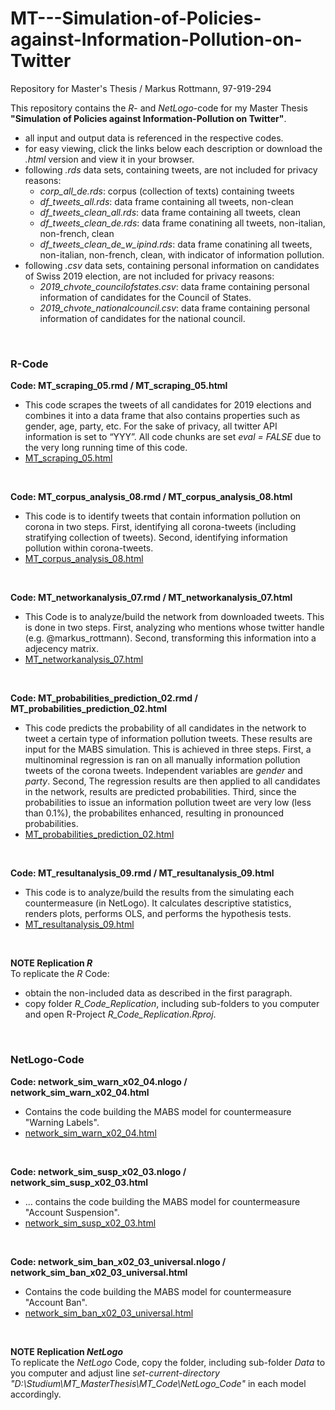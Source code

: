# MT---Simulation-of-Policies-against-Information-Pollution-on-Twitter
Repository for Master's Thesis / Markus Rottmann, 97-919-294

This repository contains the _R_- and _NetLogo_-code for my Master Thesis **"Simulation of Policies against Information-Pollution on Twitter"**.
+ all input and output data is referenced in the respective codes. 
+ for easy viewing, click the links below each description or download the _.html_ version and view it in your browser.
+ following _.rds_ data sets, containing tweets, are not included for privacy reasons:
  - _corp_all_de.rds_: corpus (collection of texts) containing tweets
  - _df_tweets_all.rds_: data frame containing all tweets, non-clean
  - _df_tweets_clean_all.rds_: data frame containing all tweets, clean
  - _df_tweets_clean_de.rds_: data frame conatining all tweets, non-italian, non-french, clean
  - _df_tweets_clean_de_w_ipind.rds_: data frame conatining all tweets, non-italian, non-french, clean, with indicator of information pollution. 
+ following _.csv_ data sets, containing personal information on candidates of Swiss 2019 election, are not included for privacy reasons:
  - _2019_chvote_councilofstates.csv_: data frame containing personal information of candidates for the Council of States.
  - _2019_chvote_nationalcouncil.csv_:  data frame containing personal information of candidates for the national council.

&nbsp;

### R-Code
**Code: MT_scraping_05.rmd / MT_scraping_05.html**
+ This code scrapes the tweets of all candidates for 2019 elections and combines it into a data frame that also contains properties such as gender, age, party, etc. For the sake of privacy, all twitter API information is set to “YYY”. All code chunks are set _eval = FALSE_ due to the very long running time of this code.
+ [MT_scraping_05.html](https://htmlpreview.github.io/?https://github.com/blueapu/MT---Simulation-of-Policies-against-Information-Pollution-on-Twitter/blob/main/R_Code_Replication/MT_scraping_05.html)

&nbsp;

**Code: MT_corpus_analysis_08.rmd / MT_corpus_analysis_08.html**
+ This code is to identify tweets that contain information pollution on corona in two steps. First, identifying all corona-tweets (including stratifying collection of tweets). Second, identifying information pollution within corona-tweets.
+ [MT_corpus_analysis_08.html](https://htmlpreview.github.io/?https://github.com/blueapu/MT---Simulation-of-Policies-against-Information-Pollution-on-Twitter/blob/main/R_Code_Replication/MT_corpusanalysis_08.html)

&nbsp;

**Code: MT_networkanalysis_07.rmd / MT_networkanalysis_07.html**
+ This Code is to analyze/build the network from downloaded tweets. This is done in two steps. First, analyzing who mentions whose twitter handle (e.g. @markus_rottmann). Second, transforming this information into a adjecency matrix.
+ [MT_networkanalysis_07.html](https://htmlpreview.github.io/?https://github.com/blueapu/MT---Simulation-of-Policies-against-Information-Pollution-on-Twitter/blob/main/R_Code_Replication/MT_networkanalysis_07.html)

&nbsp;

**Code: MT_probabilities_prediction_02.rmd / MT_probabilities_prediction_02.html**
+ This code predicts the probability of all candidates in the network to tweet a certain type of information pollution tweets. These results are input for the MABS simulation. This is achieved in three steps. First, a multinominal regression is ran on all manually information pollution tweets of the corona tweets. Independent variables are _gender_ and _party_. Second, The regression results are then applied to all candidates in the network, results are predicted probabilities. Third, since the probabilities to issue an information pollution tweet are very low (less than 0.1%), the probabilites enhanced, resulting in pronounced probabilities.
+ [MT_probabilities_prediction_02.html](https://htmlpreview.github.io/?https://github.com/blueapu/MT---Simulation-of-Policies-against-Information-Pollution-on-Twitter/blob/main/R_Code_Replication/MT_probabilities_prediction_02.html)

&nbsp;

**Code: MT_resultanalysis_09.rmd / MT_resultanalysis_09.html**
+ This code is to analyze/build the results from the simulating each countermeasure (in NetLogo). It calculates descriptive statistics, renders plots, performs OLS, and performs the hypothesis tests. 
+ [MT_resultanalysis_09.html](https://htmlpreview.github.io/?https://github.com/blueapu/MT---Simulation-of-Policies-against-Information-Pollution-on-Twitter/blob/main/R_Code_Replication/MT_resultanalysis_09.html)

&nbsp;

**NOTE Replication _R_**\
To replicate the _R_ Code:
+ obtain the non-included data as described in the first paragraph.
+ copy folder _R_Code_Replication_, including sub-folders to you computer and open R-Project _R_Code_Replication.Rproj_.

&nbsp;

### NetLogo-Code
**Code: network_sim_warn_x02_04.nlogo / network_sim_warn_x02_04.html**
+ Contains the code building the MABS model for countermeasure "Warning Labels".
+ [network_sim_warn_x02_04.html](https://htmlpreview.github.io/?https://github.com/blueapu/MT---Simulation-of-Policies-against-Information-Pollution-on-Twitter/blob/main/NetLogo_Code/network_sim_warn_x02_04%20code.html)

&nbsp;

**Code: network_sim_susp_x02_03.nlogo / network_sim_susp_x02_03.html**
+ ... contains the code building the MABS model for countermeasure "Account Suspension".
+ [network_sim_susp_x02_03.html](https://htmlpreview.github.io/?https://github.com/blueapu/MT---Simulation-of-Policies-against-Information-Pollution-on-Twitter/blob/main/NetLogo_Code/network_sim_susp_x02_03%20code.html)

&nbsp;

**Code: network_sim_ban_x02_03_universal.nlogo / network_sim_ban_x02_03_universal.html**
+ Contains the code building the MABS model for countermeasure "Account Ban".
+ [network_sim_ban_x02_03_universal.html](https://htmlpreview.github.io/?https://github.com/blueapu/MT---Simulation-of-Policies-against-Information-Pollution-on-Twitter/blob/main/NetLogo_Code/network_sim_ban_x02_03_universal%20code.html)

&nbsp;

**NOTE Replication _NetLogo_**\
To replicate the _NetLogo_ Code, copy the folder, including sub-folder _Data_ to you computer and adjust line _set-current-directory "D:\\Studium\\MT_MasterThesis\\MT_Code\\NetLogo_Code"_ in each model accordingly.
